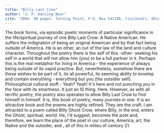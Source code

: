 ```yaml
---
title: "Billy Last Crow"
author: "J. P. Dancing Bear"
cite: "2004. 90 pages. Turning Point, P.O. Box 541106, Cincinnati, Ohio 45254-1106. www.turingpointbooks.com  "
---
```


The book forms, via episodic poetic moments of particular significance in the life/spiritual journey of one Billy Last Crow: A Native American. He suffers the indignation of being an original American and by that fact being outside of America. He is an other, an out of the law of the land and culture character. Throughout the poetry there is the self of this -other- seeking his self in a world that will not allow him (you) to be a full partner in it. Perhaps this is the real metaphor for living in America - the experience of always being outside of its vapid practice. But, nevertheless, somehow there are these wishes to be part of it, its all powerful, its seeming ability to envelop and contain everything - everything but you (the outsider self). Philosophical cultural stuff - Yeah? Yeah! It's here and not punching you in the face with its smartness. It just an IS thing. Here. However, as with all terrific poetry, the poetry also operates to allow Billy Last Crow to find himself in himself. It is, this book of poetry, many journies in one. It is an attractive book and the poems are highly refined. They are the craft. I am attracted to a poem called Billy Ghost Crow, where Billy, in the end, enters the Ghost, spiritual, world. He, I'd suggest, becomes the poet and, therefore, we learn the place of the poet in our culture, America, art, the Native and the outsider, and , all of this in milieu of century 21.

